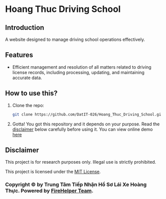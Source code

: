 # Hoang Thuc Driving School

## Introduction
A website designed to manage driving school operations effectively.

## Features
- Efficient management and resolution of all matters related to driving license records, including processing, updating, and maintaining accurate data.

## How to use this?
1. Clone the repo:
   ```bash
   git clone https://github.com/DatIT-026/Hoang_Thuc_Driving_School.git
2. Gotta! You got this repository and it depends on your purpose. Read the [disclaimer](#disclaimer) below carefully before using it.
You can view online demo [here](https://datit-026.github.io/Hoang_Thuc_Driving_School/)

## Disclaimer
This project is for research purposes only. Illegal use is strictly prohibited.

This project is licensed under the [MIT License](LICENSE).

### Copyright ©️ by Trung Tâm Tiếp Nhận Hồ Sơ Lái Xe Hoàng Thực. Powered by [FireHelper Team](https://www.facebook.com/hanguyentiendat2006).

